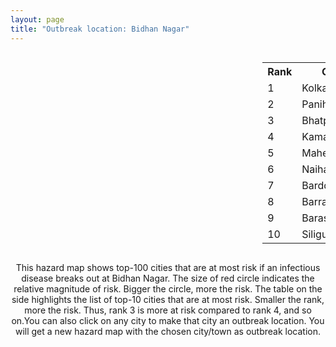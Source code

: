 ```yaml
---
layout: page
title: "Outbreak location: Bidhan Nagar"
---
```

<div style="width: 100%; overflow: auto;">
<div style="width: 75%; float: left;">
<div id="mapid">
<script src="https://buda-magenta.github.io/hazard_map/load_map.js"></script>

<script>
var marker_outbreak = L.marker([22.591260, 88.390964],{"autoPan": true}).addTo(map); marker_outbreak.bindTooltip("Bidhan Nagar").openTooltip();

var circle_1 = L.circle([22.541418, 88.357691], {"pane": "markerPane", "color": "red", "fill": true, "fillOpacity": 0.2, "fillRule": "evenodd", "lineCap": "round", "lineJoin": "round", "opacity": 1.0, "radius": 223856, "stroke": true, "weight": 3}).addTo(map);
circle_1.bindTooltip("Kolkata<br>rank: 1<br>hazard index: 0.223856")
circle_1.bindPopup('<a href="https://buda-magenta.github.io/hazard_map/Kolkata">Kolkata</a>')

var circle_2 = L.circle([22.695034, 88.377060], {"pane": "markerPane", "color": "red", "fill": true, "fillOpacity": 0.2, "fillRule": "evenodd", "lineCap": "round", "lineJoin": "round", "opacity": 1.0, "radius": 13950, "stroke": true, "weight": 3}).addTo(map);
circle_2.bindTooltip("Panihati<br>rank: 2<br>hazard index: 0.013950")
circle_2.bindPopup('<a href="https://buda-magenta.github.io/hazard_map/Panihati">Panihati</a>')

var circle_3 = L.circle([21.735348, 81.944459], {"pane": "markerPane", "color": "red", "fill": true, "fillOpacity": 0.2, "fillRule": "evenodd", "lineCap": "round", "lineJoin": "round", "opacity": 1.0, "radius": 13086, "stroke": true, "weight": 3}).addTo(map);
circle_3.bindTooltip("Bhatpara<br>rank: 3<br>hazard index: 0.013087")
circle_3.bindPopup('<a href="https://buda-magenta.github.io/hazard_map/Bhatpara">Bhatpara</a>')

var circle_4 = L.circle([22.670728, 88.376342], {"pane": "markerPane", "color": "red", "fill": true, "fillOpacity": 0.2, "fillRule": "evenodd", "lineCap": "round", "lineJoin": "round", "opacity": 1.0, "radius": 12249, "stroke": true, "weight": 3}).addTo(map);
circle_4.bindTooltip("Kamarhati<br>rank: 4<br>hazard index: 0.012250")
circle_4.bindPopup('<a href="https://buda-magenta.github.io/hazard_map/Kamarhati">Kamarhati</a>')

var circle_5 = L.circle([22.508621, 88.253218], {"pane": "markerPane", "color": "red", "fill": true, "fillOpacity": 0.2, "fillRule": "evenodd", "lineCap": "round", "lineJoin": "round", "opacity": 1.0, "radius": 12063, "stroke": true, "weight": 3}).addTo(map);
circle_5.bindTooltip("Maheshtala<br>rank: 5<br>hazard index: 0.012064")
circle_5.bindPopup('<a href="https://buda-magenta.github.io/hazard_map/Maheshtala">Maheshtala</a>')

var circle_6 = L.circle([22.890183, 88.426939], {"pane": "markerPane", "color": "red", "fill": true, "fillOpacity": 0.2, "fillRule": "evenodd", "lineCap": "round", "lineJoin": "round", "opacity": 1.0, "radius": 10420, "stroke": true, "weight": 3}).addTo(map);
circle_6.bindTooltip("Naihati<br>rank: 6<br>hazard index: 0.010420")
circle_6.bindPopup('<a href="https://buda-magenta.github.io/hazard_map/Naihati">Naihati</a>')

var circle_7 = L.circle([23.250000, 87.750000], {"pane": "markerPane", "color": "red", "fill": true, "fillOpacity": 0.2, "fillRule": "evenodd", "lineCap": "round", "lineJoin": "round", "opacity": 1.0, "radius": 6617, "stroke": true, "weight": 3}).addTo(map);
circle_7.bindTooltip("Barddhaman<br>rank: 7<br>hazard index: 0.006617")
circle_7.bindPopup('<a href="https://buda-magenta.github.io/hazard_map/Barddhaman">Barddhaman</a>')

var circle_8 = L.circle([22.870214, 88.419608], {"pane": "markerPane", "color": "red", "fill": true, "fillOpacity": 0.2, "fillRule": "evenodd", "lineCap": "round", "lineJoin": "round", "opacity": 1.0, "radius": 5798, "stroke": true, "weight": 3}).addTo(map);
circle_8.bindTooltip("Barrackpur<br>rank: 8<br>hazard index: 0.005799")
circle_8.bindPopup('<a href="https://buda-magenta.github.io/hazard_map/Barrackpur">Barrackpur</a>')

var circle_9 = L.circle([22.717624, 88.488953], {"pane": "markerPane", "color": "red", "fill": true, "fillOpacity": 0.2, "fillRule": "evenodd", "lineCap": "round", "lineJoin": "round", "opacity": 1.0, "radius": 5633, "stroke": true, "weight": 3}).addTo(map);
circle_9.bindTooltip("Barasat<br>rank: 9<br>hazard index: 0.005633")
circle_9.bindPopup('<a href="https://buda-magenta.github.io/hazard_map/Barasat">Barasat</a>')

var circle_10 = L.circle([26.716413, 88.430992], {"pane": "markerPane", "color": "red", "fill": true, "fillOpacity": 0.2, "fillRule": "evenodd", "lineCap": "round", "lineJoin": "round", "opacity": 1.0, "radius": 5080, "stroke": true, "weight": 3}).addTo(map);
circle_10.bindTooltip("Siliguri<br>rank: 10<br>hazard index: 0.005081")
circle_10.bindPopup('<a href="https://buda-magenta.github.io/hazard_map/Siliguri">Siliguri</a>')

var circle_11 = L.circle([22.920982, 88.437022], {"pane": "markerPane", "color": "red", "fill": true, "fillOpacity": 0.2, "fillRule": "evenodd", "lineCap": "round", "lineJoin": "round", "opacity": 1.0, "radius": 4363, "stroke": true, "weight": 3}).addTo(map);
circle_11.bindTooltip("Halisahar<br>rank: 11<br>hazard index: 0.004364")
circle_11.bindPopup('<a href="https://buda-magenta.github.io/hazard_map/Halisahar">Halisahar</a>')

var circle_12 = L.circle([22.715699, 88.381582], {"pane": "markerPane", "color": "red", "fill": true, "fillOpacity": 0.2, "fillRule": "evenodd", "lineCap": "round", "lineJoin": "round", "opacity": 1.0, "radius": 4330, "stroke": true, "weight": 3}).addTo(map);
circle_12.bindTooltip("Khardaha<br>rank: 12<br>hazard index: 0.004331")
circle_12.bindPopup('<a href="https://buda-magenta.github.io/hazard_map/Khardaha">Khardaha</a>')

var circle_13 = L.circle([22.949011, 88.435910], {"pane": "markerPane", "color": "red", "fill": true, "fillOpacity": 0.2, "fillRule": "evenodd", "lineCap": "round", "lineJoin": "round", "opacity": 1.0, "radius": 4201, "stroke": true, "weight": 3}).addTo(map);
circle_13.bindTooltip("Kanchrapara<br>rank: 13<br>hazard index: 0.004201")
circle_13.bindPopup('<a href="https://buda-magenta.github.io/hazard_map/Kanchrapara">Kanchrapara</a>')

var circle_14 = L.circle([23.687130, 86.974659], {"pane": "markerPane", "color": "red", "fill": true, "fillOpacity": 0.2, "fillRule": "evenodd", "lineCap": "round", "lineJoin": "round", "opacity": 1.0, "radius": 4195, "stroke": true, "weight": 3}).addTo(map);
circle_14.bindTooltip("Asansol<br>rank: 14<br>hazard index: 0.004195")
circle_14.bindPopup('<a href="https://buda-magenta.github.io/hazard_map/Asansol">Asansol</a>')

var circle_15 = L.circle([22.741920, 88.379201], {"pane": "markerPane", "color": "red", "fill": true, "fillOpacity": 0.2, "fillRule": "evenodd", "lineCap": "round", "lineJoin": "round", "opacity": 1.0, "radius": 3980, "stroke": true, "weight": 3}).addTo(map);
circle_15.bindTooltip("Titagarh<br>rank: 15<br>hazard index: 0.003980")
circle_15.bindPopup('<a href="https://buda-magenta.github.io/hazard_map/Titagarh">Titagarh</a>')

var circle_16 = L.circle([22.694792, 88.453018], {"pane": "markerPane", "color": "red", "fill": true, "fillOpacity": 0.2, "fillRule": "evenodd", "lineCap": "round", "lineJoin": "round", "opacity": 1.0, "radius": 3953, "stroke": true, "weight": 3}).addTo(map);
circle_16.bindTooltip("Madhyamgram<br>rank: 16<br>hazard index: 0.003953")
circle_16.bindPopup('<a href="https://buda-magenta.github.io/hazard_map/Madhyamgram">Madhyamgram</a>')

var circle_17 = L.circle([22.472223, 88.093845], {"pane": "markerPane", "color": "red", "fill": true, "fillOpacity": 0.2, "fillRule": "evenodd", "lineCap": "round", "lineJoin": "round", "opacity": 1.0, "radius": 3277, "stroke": true, "weight": 3}).addTo(map);
circle_17.bindTooltip("Uluberia<br>rank: 17<br>hazard index: 0.003277")
circle_17.bindPopup('<a href="https://buda-magenta.github.io/hazard_map/Uluberia">Uluberia</a>')

var circle_18 = L.circle([28.651718, 77.221939], {"pane": "markerPane", "color": "red", "fill": true, "fillOpacity": 0.2, "fillRule": "evenodd", "lineCap": "round", "lineJoin": "round", "opacity": 1.0, "radius": 3230, "stroke": true, "weight": 3}).addTo(map);
circle_18.bindTooltip("Delhi<br>rank: 18<br>hazard index: 0.003230")
circle_18.bindPopup('<a href="https://buda-magenta.github.io/hazard_map/Delhi">Delhi</a>')

var circle_19 = L.circle([24.965712, 88.127778], {"pane": "markerPane", "color": "red", "fill": true, "fillOpacity": 0.2, "fillRule": "evenodd", "lineCap": "round", "lineJoin": "round", "opacity": 1.0, "radius": 3210, "stroke": true, "weight": 3}).addTo(map);
circle_19.bindTooltip("English Bazar<br>rank: 19<br>hazard index: 0.003211")
circle_19.bindPopup('<a href="https://buda-magenta.github.io/hazard_map/English_Bazar">English Bazar</a>')

var circle_20 = L.circle([25.609324, 85.123525], {"pane": "markerPane", "color": "red", "fill": true, "fillOpacity": 0.2, "fillRule": "evenodd", "lineCap": "round", "lineJoin": "round", "opacity": 1.0, "radius": 2694, "stroke": true, "weight": 3}).addTo(map);
circle_20.bindTooltip("Patna<br>rank: 20<br>hazard index: 0.002695")
circle_20.bindPopup('<a href="https://buda-magenta.github.io/hazard_map/Patna">Patna</a>')

var circle_21 = L.circle([23.535048, 87.338043], {"pane": "markerPane", "color": "red", "fill": true, "fillOpacity": 0.2, "fillRule": "evenodd", "lineCap": "round", "lineJoin": "round", "opacity": 1.0, "radius": 2591, "stroke": true, "weight": 3}).addTo(map);
circle_21.bindTooltip("Durgapur<br>rank: 21<br>hazard index: 0.002591")
circle_21.bindPopup('<a href="https://buda-magenta.github.io/hazard_map/Durgapur">Durgapur</a>')

var circle_22 = L.circle([19.075990, 72.877393], {"pane": "markerPane", "color": "red", "fill": true, "fillOpacity": 0.2, "fillRule": "evenodd", "lineCap": "round", "lineJoin": "round", "opacity": 1.0, "radius": 2448, "stroke": true, "weight": 3}).addTo(map);
circle_22.bindTooltip("Mumbai<br>rank: 22<br>hazard index: 0.002449")
circle_22.bindPopup('<a href="https://buda-magenta.github.io/hazard_map/Mumbai">Mumbai</a>')

var circle_23 = L.circle([23.405848, 88.495894], {"pane": "markerPane", "color": "red", "fill": true, "fillOpacity": 0.2, "fillRule": "evenodd", "lineCap": "round", "lineJoin": "round", "opacity": 1.0, "radius": 2360, "stroke": true, "weight": 3}).addTo(map);
circle_23.bindTooltip("Krishnanagar<br>rank: 23<br>hazard index: 0.002361")
circle_23.bindPopup('<a href="https://buda-magenta.github.io/hazard_map/Krishnanagar">Krishnanagar</a>')

var circle_24 = L.circle([22.661196, 88.866022], {"pane": "markerPane", "color": "red", "fill": true, "fillOpacity": 0.2, "fillRule": "evenodd", "lineCap": "round", "lineJoin": "round", "opacity": 1.0, "radius": 2211, "stroke": true, "weight": 3}).addTo(map);
circle_24.bindTooltip("Basirhat<br>rank: 24<br>hazard index: 0.002211")
circle_24.bindPopup('<a href="https://buda-magenta.github.io/hazard_map/Basirhat">Basirhat</a>')

var circle_25 = L.circle([25.335649, 83.007629], {"pane": "markerPane", "color": "red", "fill": true, "fillOpacity": 0.2, "fillRule": "evenodd", "lineCap": "round", "lineJoin": "round", "opacity": 1.0, "radius": 1924, "stroke": true, "weight": 3}).addTo(map);
circle_25.bindTooltip("Varanasi<br>rank: 25<br>hazard index: 0.001924")
circle_25.bindPopup('<a href="https://buda-magenta.github.io/hazard_map/Varanasi">Varanasi</a>')

var circle_26 = L.circle([24.379576, 88.585573], {"pane": "markerPane", "color": "red", "fill": true, "fillOpacity": 0.2, "fillRule": "evenodd", "lineCap": "round", "lineJoin": "round", "opacity": 1.0, "radius": 1755, "stroke": true, "weight": 3}).addTo(map);
circle_26.bindTooltip("Baharampur<br>rank: 26<br>hazard index: 0.001755")
circle_26.bindPopup('<a href="https://buda-magenta.github.io/hazard_map/Baharampur">Baharampur</a>')

var circle_27 = L.circle([25.133173, 86.525040], {"pane": "markerPane", "color": "red", "fill": true, "fillOpacity": 0.2, "fillRule": "evenodd", "lineCap": "round", "lineJoin": "round", "opacity": 1.0, "radius": 1595, "stroke": true, "weight": 3}).addTo(map);
circle_27.bindTooltip("Kharagpur<br>rank: 27<br>hazard index: 0.001596")
circle_27.bindPopup('<a href="https://buda-magenta.github.io/hazard_map/Kharagpur">Kharagpur</a>')

var circle_28 = L.circle([12.979120, 77.591300], {"pane": "markerPane", "color": "red", "fill": true, "fillOpacity": 0.2, "fillRule": "evenodd", "lineCap": "round", "lineJoin": "round", "opacity": 1.0, "radius": 1587, "stroke": true, "weight": 3}).addTo(map);
circle_28.bindTooltip("Bangalore<br>rank: 28<br>hazard index: 0.001588")
circle_28.bindPopup('<a href="https://buda-magenta.github.io/hazard_map/Bangalore">Bangalore</a>')

var circle_29 = L.circle([26.180598, 91.753943], {"pane": "markerPane", "color": "red", "fill": true, "fillOpacity": 0.2, "fillRule": "evenodd", "lineCap": "round", "lineJoin": "round", "opacity": 1.0, "radius": 1571, "stroke": true, "weight": 3}).addTo(map);
circle_29.bindTooltip("Guwahati<br>rank: 29<br>hazard index: 0.001572")
circle_29.bindPopup('<a href="https://buda-magenta.github.io/hazard_map/Guwahati">Guwahati</a>')

var circle_30 = L.circle([22.646958, 88.343612], {"pane": "markerPane", "color": "red", "fill": true, "fillOpacity": 0.2, "fillRule": "evenodd", "lineCap": "round", "lineJoin": "round", "opacity": 1.0, "radius": 1460, "stroke": true, "weight": 3}).addTo(map);
circle_30.bindTooltip("Bally<br>rank: 30<br>hazard index: 0.001460")
circle_30.bindPopup('<a href="https://buda-magenta.github.io/hazard_map/Bally">Bally</a>')

var circle_31 = L.circle([20.266777, 85.843559], {"pane": "markerPane", "color": "red", "fill": true, "fillOpacity": 0.2, "fillRule": "evenodd", "lineCap": "round", "lineJoin": "round", "opacity": 1.0, "radius": 1437, "stroke": true, "weight": 3}).addTo(map);
circle_31.bindTooltip("Bhubaneswar<br>rank: 31<br>hazard index: 0.001438")
circle_31.bindPopup('<a href="https://buda-magenta.github.io/hazard_map/Bhubaneswar">Bhubaneswar</a>')

var circle_32 = L.circle([23.259346, 88.437212], {"pane": "markerPane", "color": "red", "fill": true, "fillOpacity": 0.2, "fillRule": "evenodd", "lineCap": "round", "lineJoin": "round", "opacity": 1.0, "radius": 1309, "stroke": true, "weight": 3}).addTo(map);
circle_32.bindTooltip("Santipur<br>rank: 32<br>hazard index: 0.001309")
circle_32.bindPopup('<a href="https://buda-magenta.github.io/hazard_map/Santipur">Santipur</a>')

var circle_33 = L.circle([13.083694, 80.270186], {"pane": "markerPane", "color": "red", "fill": true, "fillOpacity": 0.2, "fillRule": "evenodd", "lineCap": "round", "lineJoin": "round", "opacity": 1.0, "radius": 1152, "stroke": true, "weight": 3}).addTo(map);
circle_33.bindTooltip("Chennai<br>rank: 33<br>hazard index: 0.001153")
circle_33.bindPopup('<a href="https://buda-magenta.github.io/hazard_map/Chennai">Chennai</a>')

var circle_34 = L.circle([17.388786, 78.461065], {"pane": "markerPane", "color": "red", "fill": true, "fillOpacity": 0.2, "fillRule": "evenodd", "lineCap": "round", "lineJoin": "round", "opacity": 1.0, "radius": 1110, "stroke": true, "weight": 3}).addTo(map);
circle_34.bindTooltip("Hyderabad<br>rank: 34<br>hazard index: 0.001110")
circle_34.bindPopup('<a href="https://buda-magenta.github.io/hazard_map/Hyderabad">Hyderabad</a>')

var circle_35 = L.circle([26.298638, 87.953148], {"pane": "markerPane", "color": "red", "fill": true, "fillOpacity": 0.2, "fillRule": "evenodd", "lineCap": "round", "lineJoin": "round", "opacity": 1.0, "radius": 1067, "stroke": true, "weight": 3}).addTo(map);
circle_35.bindTooltip("Kishanganj<br>rank: 35<br>hazard index: 0.001067")
circle_35.bindPopup('<a href="https://buda-magenta.github.io/hazard_map/Kishanganj">Kishanganj</a>')

var circle_36 = L.circle([22.801519, 86.202958], {"pane": "markerPane", "color": "red", "fill": true, "fillOpacity": 0.2, "fillRule": "evenodd", "lineCap": "round", "lineJoin": "round", "opacity": 1.0, "radius": 887, "stroke": true, "weight": 3}).addTo(map);
circle_36.bindTooltip("Jamshedpur<br>rank: 36<br>hazard index: 0.000887")
circle_36.bindPopup('<a href="https://buda-magenta.github.io/hazard_map/Jamshedpur">Jamshedpur</a>')

var circle_37 = L.circle([22.754995, 88.341667], {"pane": "markerPane", "color": "red", "fill": true, "fillOpacity": 0.2, "fillRule": "evenodd", "lineCap": "round", "lineJoin": "round", "opacity": 1.0, "radius": 880, "stroke": true, "weight": 3}).addTo(map);
circle_37.bindTooltip("Serampore<br>rank: 37<br>hazard index: 0.000880")
circle_37.bindPopup('<a href="https://buda-magenta.github.io/hazard_map/Serampore">Serampore</a>')

var circle_38 = L.circle([22.840800, 88.653500], {"pane": "markerPane", "color": "red", "fill": true, "fillOpacity": 0.2, "fillRule": "evenodd", "lineCap": "round", "lineJoin": "round", "opacity": 1.0, "radius": 861, "stroke": true, "weight": 3}).addTo(map);
circle_38.bindTooltip("Habra<br>rank: 38<br>hazard index: 0.000862")
circle_38.bindPopup('<a href="https://buda-magenta.github.io/hazard_map/Habra">Habra</a>')

var circle_39 = L.circle([26.838100, 80.934600], {"pane": "markerPane", "color": "red", "fill": true, "fillOpacity": 0.2, "fillRule": "evenodd", "lineCap": "round", "lineJoin": "round", "opacity": 1.0, "radius": 845, "stroke": true, "weight": 3}).addTo(map);
circle_39.bindTooltip("Lucknow<br>rank: 39<br>hazard index: 0.000845")
circle_39.bindPopup('<a href="https://buda-magenta.github.io/hazard_map/Lucknow">Lucknow</a>')

var circle_40 = L.circle([22.707369, 88.374437], {"pane": "markerPane", "color": "red", "fill": true, "fillOpacity": 0.2, "fillRule": "evenodd", "lineCap": "round", "lineJoin": "round", "opacity": 1.0, "radius": 753, "stroke": true, "weight": 3}).addTo(map);
circle_40.bindTooltip("Baranagar<br>rank: 40<br>hazard index: 0.000753")
circle_40.bindPopup('<a href="https://buda-magenta.github.io/hazard_map/Baranagar">Baranagar</a>')

var circle_41 = L.circle([22.794910, 88.331772], {"pane": "markerPane", "color": "red", "fill": true, "fillOpacity": 0.2, "fillRule": "evenodd", "lineCap": "round", "lineJoin": "round", "opacity": 1.0, "radius": 708, "stroke": true, "weight": 3}).addTo(map);
circle_41.bindTooltip("Baidyabati<br>rank: 41<br>hazard index: 0.000708")
circle_41.bindPopup('<a href="https://buda-magenta.github.io/hazard_map/Baidyabati">Baidyabati</a>')

var circle_42 = L.circle([25.572433, 83.609605], {"pane": "markerPane", "color": "red", "fill": true, "fillOpacity": 0.2, "fillRule": "evenodd", "lineCap": "round", "lineJoin": "round", "opacity": 1.0, "radius": 653, "stroke": true, "weight": 3}).addTo(map);
circle_42.bindTooltip("Medinipur<br>rank: 42<br>hazard index: 0.000653")
circle_42.bindPopup('<a href="https://buda-magenta.github.io/hazard_map/Medinipur">Medinipur</a>')

var circle_43 = L.circle([23.795281, 86.430964], {"pane": "markerPane", "color": "red", "fill": true, "fillOpacity": 0.2, "fillRule": "evenodd", "lineCap": "round", "lineJoin": "round", "opacity": 1.0, "radius": 647, "stroke": true, "weight": 3}).addTo(map);
circle_43.bindTooltip("Dhanbad<br>rank: 43<br>hazard index: 0.000648")
circle_43.bindPopup('<a href="https://buda-magenta.github.io/hazard_map/Dhanbad">Dhanbad</a>')

var circle_44 = L.circle([23.831238, 91.282382], {"pane": "markerPane", "color": "red", "fill": true, "fillOpacity": 0.2, "fillRule": "evenodd", "lineCap": "round", "lineJoin": "round", "opacity": 1.0, "radius": 644, "stroke": true, "weight": 3}).addTo(map);
circle_44.bindTooltip("Agartala<br>rank: 44<br>hazard index: 0.000644")
circle_44.bindPopup('<a href="https://buda-magenta.github.io/hazard_map/Agartala">Agartala</a>')

var circle_45 = L.circle([25.286698, 87.132254], {"pane": "markerPane", "color": "red", "fill": true, "fillOpacity": 0.2, "fillRule": "evenodd", "lineCap": "round", "lineJoin": "round", "opacity": 1.0, "radius": 637, "stroke": true, "weight": 3}).addTo(map);
circle_45.bindTooltip("Bhagalpur<br>rank: 45<br>hazard index: 0.000637")
circle_45.bindPopup('<a href="https://buda-magenta.github.io/hazard_map/Bhagalpur">Bhagalpur</a>')

var circle_46 = L.circle([23.056882, 88.781851], {"pane": "markerPane", "color": "red", "fill": true, "fillOpacity": 0.2, "fillRule": "evenodd", "lineCap": "round", "lineJoin": "round", "opacity": 1.0, "radius": 633, "stroke": true, "weight": 3}).addTo(map);
circle_46.bindTooltip("Bongaon<br>rank: 46<br>hazard index: 0.000634")
circle_46.bindPopup('<a href="https://buda-magenta.github.io/hazard_map/Bongaon">Bongaon</a>')

var circle_47 = L.circle([22.028124, 88.063265], {"pane": "markerPane", "color": "red", "fill": true, "fillOpacity": 0.2, "fillRule": "evenodd", "lineCap": "round", "lineJoin": "round", "opacity": 1.0, "radius": 610, "stroke": true, "weight": 3}).addTo(map);
circle_47.bindTooltip("Haldia<br>rank: 47<br>hazard index: 0.000610")
circle_47.bindPopup('<a href="https://buda-magenta.github.io/hazard_map/Haldia">Haldia</a>')

var circle_48 = L.circle([23.370035, 85.325013], {"pane": "markerPane", "color": "red", "fill": true, "fillOpacity": 0.2, "fillRule": "evenodd", "lineCap": "round", "lineJoin": "round", "opacity": 1.0, "radius": 606, "stroke": true, "weight": 3}).addTo(map);
circle_48.bindTooltip("Ranchi<br>rank: 48<br>hazard index: 0.000606")
circle_48.bindPopup('<a href="https://buda-magenta.github.io/hazard_map/Ranchi">Ranchi</a>')

var circle_49 = L.circle([23.388901, 88.372439], {"pane": "markerPane", "color": "red", "fill": true, "fillOpacity": 0.2, "fillRule": "evenodd", "lineCap": "round", "lineJoin": "round", "opacity": 1.0, "radius": 605, "stroke": true, "weight": 3}).addTo(map);
circle_49.bindTooltip("Nabadwip<br>rank: 49<br>hazard index: 0.000605")
circle_49.bindPopup('<a href="https://buda-magenta.github.io/hazard_map/Nabadwip">Nabadwip</a>')

var circle_50 = L.circle([17.723128, 83.301284], {"pane": "markerPane", "color": "red", "fill": true, "fillOpacity": 0.2, "fillRule": "evenodd", "lineCap": "round", "lineJoin": "round", "opacity": 1.0, "radius": 587, "stroke": true, "weight": 3}).addTo(map);
circle_50.bindTooltip("Visakhapatnam<br>rank: 50<br>hazard index: 0.000588")
circle_50.bindPopup('<a href="https://buda-magenta.github.io/hazard_map/Visakhapatnam">Visakhapatnam</a>')

var circle_51 = L.circle([20.468600, 85.879200], {"pane": "markerPane", "color": "red", "fill": true, "fillOpacity": 0.2, "fillRule": "evenodd", "lineCap": "round", "lineJoin": "round", "opacity": 1.0, "radius": 571, "stroke": true, "weight": 3}).addTo(map);
circle_51.bindTooltip("Cuttack<br>rank: 51<br>hazard index: 0.000571")
circle_51.bindPopup('<a href="https://buda-magenta.github.io/hazard_map/Cuttack">Cuttack</a>')

var circle_52 = L.circle([22.667046, 88.341146], {"pane": "markerPane", "color": "red", "fill": true, "fillOpacity": 0.2, "fillRule": "evenodd", "lineCap": "round", "lineJoin": "round", "opacity": 1.0, "radius": 571, "stroke": true, "weight": 3}).addTo(map);
circle_52.bindTooltip("Uttarpara<br>rank: 52<br>hazard index: 0.000571")
circle_52.bindPopup('<a href="https://buda-magenta.github.io/hazard_map/Uttarpara">Uttarpara</a>')

var circle_53 = L.circle([22.901200, 88.389900], {"pane": "markerPane", "color": "red", "fill": true, "fillOpacity": 0.2, "fillRule": "evenodd", "lineCap": "round", "lineJoin": "round", "opacity": 1.0, "radius": 530, "stroke": true, "weight": 3}).addTo(map);
circle_53.bindTooltip("Hugli-Chinsurah<br>rank: 53<br>hazard index: 0.000530")
circle_53.bindPopup('<a href="https://buda-magenta.github.io/hazard_map/Hugli-Chinsurah">Hugli-Chinsurah</a>')

var circle_54 = L.circle([26.626484, 88.734077], {"pane": "markerPane", "color": "red", "fill": true, "fillOpacity": 0.2, "fillRule": "evenodd", "lineCap": "round", "lineJoin": "round", "opacity": 1.0, "radius": 526, "stroke": true, "weight": 3}).addTo(map);
circle_54.bindTooltip("Jalpaiguri<br>rank: 54<br>hazard index: 0.000527")
circle_54.bindPopup('<a href="https://buda-magenta.github.io/hazard_map/Jalpaiguri">Jalpaiguri</a>')

var circle_55 = L.circle([26.698885, 88.320030], {"pane": "markerPane", "color": "red", "fill": true, "fillOpacity": 0.2, "fillRule": "evenodd", "lineCap": "round", "lineJoin": "round", "opacity": 1.0, "radius": 517, "stroke": true, "weight": 3}).addTo(map);
circle_55.bindTooltip("Bagdogra<br>rank: 55<br>hazard index: 0.000517")
circle_55.bindPopup('<a href="https://buda-magenta.github.io/hazard_map/Bagdogra">Bagdogra</a>')

var circle_56 = L.circle([21.149813, 79.082056], {"pane": "markerPane", "color": "red", "fill": true, "fillOpacity": 0.2, "fillRule": "evenodd", "lineCap": "round", "lineJoin": "round", "opacity": 1.0, "radius": 515, "stroke": true, "weight": 3}).addTo(map);
circle_56.bindTooltip("Nagpur<br>rank: 56<br>hazard index: 0.000515")
circle_56.bindPopup('<a href="https://buda-magenta.github.io/hazard_map/Nagpur">Nagpur</a>')

var circle_57 = L.circle([23.021624, 72.579707], {"pane": "markerPane", "color": "red", "fill": true, "fillOpacity": 0.2, "fillRule": "evenodd", "lineCap": "round", "lineJoin": "round", "opacity": 1.0, "radius": 503, "stroke": true, "weight": 3}).addTo(map);
circle_57.bindTooltip("Ahmedabad<br>rank: 57<br>hazard index: 0.000503")
circle_57.bindPopup('<a href="https://buda-magenta.github.io/hazard_map/Ahmedabad">Ahmedabad</a>')

var circle_58 = L.circle([25.680654, 88.124646], {"pane": "markerPane", "color": "red", "fill": true, "fillOpacity": 0.2, "fillRule": "evenodd", "lineCap": "round", "lineJoin": "round", "opacity": 1.0, "radius": 502, "stroke": true, "weight": 3}).addTo(map);
circle_58.bindTooltip("Raiganj<br>rank: 58<br>hazard index: 0.000502")
circle_58.bindPopup('<a href="https://buda-magenta.github.io/hazard_map/Raiganj">Raiganj</a>')

var circle_59 = L.circle([23.131954, 87.207397], {"pane": "markerPane", "color": "red", "fill": true, "fillOpacity": 0.2, "fillRule": "evenodd", "lineCap": "round", "lineJoin": "round", "opacity": 1.0, "radius": 501, "stroke": true, "weight": 3}).addTo(map);
circle_59.bindTooltip("Bankura<br>rank: 59<br>hazard index: 0.000501")
circle_59.bindPopup('<a href="https://buda-magenta.github.io/hazard_map/Bankura">Bankura</a>')

var circle_60 = L.circle([26.505476, 93.977739], {"pane": "markerPane", "color": "red", "fill": true, "fillOpacity": 0.2, "fillRule": "evenodd", "lineCap": "round", "lineJoin": "round", "opacity": 1.0, "radius": 481, "stroke": true, "weight": 3}).addTo(map);
circle_60.bindTooltip("Chandan Nagar<br>rank: 60<br>hazard index: 0.000482")
circle_60.bindPopup('<a href="https://buda-magenta.github.io/hazard_map/Chandan_Nagar">Chandan Nagar</a>')

var circle_61 = L.circle([21.237947, 81.633683], {"pane": "markerPane", "color": "red", "fill": true, "fillOpacity": 0.2, "fillRule": "evenodd", "lineCap": "round", "lineJoin": "round", "opacity": 1.0, "radius": 461, "stroke": true, "weight": 3}).addTo(map);
circle_61.bindTooltip("Raipur<br>rank: 61<br>hazard index: 0.000461")
circle_61.bindPopup('<a href="https://buda-magenta.github.io/hazard_map/Raipur">Raipur</a>')

var circle_62 = L.circle([26.083143, 86.032571], {"pane": "markerPane", "color": "red", "fill": true, "fillOpacity": 0.2, "fillRule": "evenodd", "lineCap": "round", "lineJoin": "round", "opacity": 1.0, "radius": 452, "stroke": true, "weight": 3}).addTo(map);
circle_62.bindTooltip("Darbhanga<br>rank: 62<br>hazard index: 0.000453")
circle_62.bindPopup('<a href="https://buda-magenta.github.io/hazard_map/Darbhanga">Darbhanga</a>')

var circle_63 = L.circle([18.521428, 73.854454], {"pane": "markerPane", "color": "red", "fill": true, "fillOpacity": 0.2, "fillRule": "evenodd", "lineCap": "round", "lineJoin": "round", "opacity": 1.0, "radius": 451, "stroke": true, "weight": 3}).addTo(map);
circle_63.bindTooltip("Pune<br>rank: 63<br>hazard index: 0.000452")
circle_63.bindPopup('<a href="https://buda-magenta.github.io/hazard_map/Pune">Pune</a>')

var circle_64 = L.circle([22.726141, 88.343487], {"pane": "markerPane", "color": "red", "fill": true, "fillOpacity": 0.2, "fillRule": "evenodd", "lineCap": "round", "lineJoin": "round", "opacity": 1.0, "radius": 437, "stroke": true, "weight": 3}).addTo(map);
circle_64.bindTooltip("Rishra<br>rank: 64<br>hazard index: 0.000437")
circle_64.bindPopup('<a href="https://buda-magenta.github.io/hazard_map/Rishra">Rishra</a>')

var circle_65 = L.circle([22.974972, 88.434592], {"pane": "markerPane", "color": "red", "fill": true, "fillOpacity": 0.2, "fillRule": "evenodd", "lineCap": "round", "lineJoin": "round", "opacity": 1.0, "radius": 429, "stroke": true, "weight": 3}).addTo(map);
circle_65.bindTooltip("Kalyani<br>rank: 65<br>hazard index: 0.000430")
circle_65.bindPopup('<a href="https://buda-magenta.github.io/hazard_map/Kalyani">Kalyani</a>')

var circle_66 = L.circle([25.623457, 84.596839], {"pane": "markerPane", "color": "red", "fill": true, "fillOpacity": 0.2, "fillRule": "evenodd", "lineCap": "round", "lineJoin": "round", "opacity": 1.0, "radius": 418, "stroke": true, "weight": 3}).addTo(map);
circle_66.bindTooltip("Arrah<br>rank: 66<br>hazard index: 0.000418")
circle_66.bindPopup('<a href="https://buda-magenta.github.io/hazard_map/Arrah">Arrah</a>')

var circle_67 = L.circle([26.915458, 75.818982], {"pane": "markerPane", "color": "red", "fill": true, "fillOpacity": 0.2, "fillRule": "evenodd", "lineCap": "round", "lineJoin": "round", "opacity": 1.0, "radius": 414, "stroke": true, "weight": 3}).addTo(map);
circle_67.bindTooltip("Jaipur<br>rank: 67<br>hazard index: 0.000415")
circle_67.bindPopup('<a href="https://buda-magenta.github.io/hazard_map/Jaipur">Jaipur</a>')

var circle_68 = L.circle([26.460914, 80.321759], {"pane": "markerPane", "color": "red", "fill": true, "fillOpacity": 0.2, "fillRule": "evenodd", "lineCap": "round", "lineJoin": "round", "opacity": 1.0, "radius": 411, "stroke": true, "weight": 3}).addTo(map);
circle_68.bindTooltip("Kanpur<br>rank: 68<br>hazard index: 0.000411")
circle_68.bindPopup('<a href="https://buda-magenta.github.io/hazard_map/Kanpur">Kanpur</a>')

var circle_69 = L.circle([23.332200, 86.361600], {"pane": "markerPane", "color": "red", "fill": true, "fillOpacity": 0.2, "fillRule": "evenodd", "lineCap": "round", "lineJoin": "round", "opacity": 1.0, "radius": 402, "stroke": true, "weight": 3}).addTo(map);
circle_69.bindTooltip("Purulia<br>rank: 69<br>hazard index: 0.000402")
circle_69.bindPopup('<a href="https://buda-magenta.github.io/hazard_map/Purulia">Purulia</a>')

var circle_70 = L.circle([11.664535, 92.739045], {"pane": "markerPane", "color": "red", "fill": true, "fillOpacity": 0.2, "fillRule": "evenodd", "lineCap": "round", "lineJoin": "round", "opacity": 1.0, "radius": 378, "stroke": true, "weight": 3}).addTo(map);
circle_70.bindTooltip("Port Blair<br>rank: 70<br>hazard index: 0.000378")
circle_70.bindPopup('<a href="https://buda-magenta.github.io/hazard_map/Port_Blair">Port Blair</a>')

var circle_71 = L.circle([21.934900, 86.732400], {"pane": "markerPane", "color": "red", "fill": true, "fillOpacity": 0.2, "fillRule": "evenodd", "lineCap": "round", "lineJoin": "round", "opacity": 1.0, "radius": 327, "stroke": true, "weight": 3}).addTo(map);
circle_71.bindTooltip("Baripada<br>rank: 71<br>hazard index: 0.000328")
circle_71.bindPopup('<a href="https://buda-magenta.github.io/hazard_map/Baripada">Baripada</a>')

var circle_72 = L.circle([22.965365, 88.403973], {"pane": "markerPane", "color": "red", "fill": true, "fillOpacity": 0.2, "fillRule": "evenodd", "lineCap": "round", "lineJoin": "round", "opacity": 1.0, "radius": 307, "stroke": true, "weight": 3}).addTo(map);
circle_72.bindTooltip("Bansberia<br>rank: 72<br>hazard index: 0.000308")
circle_72.bindPopup('<a href="https://buda-magenta.github.io/hazard_map/Bansberia">Bansberia</a>')

var circle_73 = L.circle([25.623400, 85.041700], {"pane": "markerPane", "color": "red", "fill": true, "fillOpacity": 0.2, "fillRule": "evenodd", "lineCap": "round", "lineJoin": "round", "opacity": 1.0, "radius": 291, "stroke": true, "weight": 3}).addTo(map);
circle_73.bindTooltip("Dinapur Nizamat<br>rank: 73<br>hazard index: 0.000292")
circle_73.bindPopup('<a href="https://buda-magenta.github.io/hazard_map/Dinapur_Nizamat">Dinapur Nizamat</a>')

var circle_74 = L.circle([21.200996, 81.335426], {"pane": "markerPane", "color": "red", "fill": true, "fillOpacity": 0.2, "fillRule": "evenodd", "lineCap": "round", "lineJoin": "round", "opacity": 1.0, "radius": 285, "stroke": true, "weight": 3}).addTo(map);
circle_74.bindTooltip("Bhilai Nagar<br>rank: 74<br>hazard index: 0.000286")
circle_74.bindPopup('<a href="https://buda-magenta.github.io/hazard_map/Bhilai_Nagar">Bhilai Nagar</a>')

var circle_75 = L.circle([16.508759, 80.618510], {"pane": "markerPane", "color": "red", "fill": true, "fillOpacity": 0.2, "fillRule": "evenodd", "lineCap": "round", "lineJoin": "round", "opacity": 1.0, "radius": 284, "stroke": true, "weight": 3}).addTo(map);
circle_75.bindTooltip("Vijayawada<br>rank: 75<br>hazard index: 0.000284")
circle_75.bindPopup('<a href="https://buda-magenta.github.io/hazard_map/Vijayawada">Vijayawada</a>')

var circle_76 = L.circle([25.720581, 85.255560], {"pane": "markerPane", "color": "red", "fill": true, "fillOpacity": 0.2, "fillRule": "evenodd", "lineCap": "round", "lineJoin": "round", "opacity": 1.0, "radius": 235, "stroke": true, "weight": 3}).addTo(map);
circle_76.bindTooltip("Hajipur<br>rank: 76<br>hazard index: 0.000236")
circle_76.bindPopup('<a href="https://buda-magenta.github.io/hazard_map/Hajipur">Hajipur</a>')

var circle_77 = L.circle([24.796436, 85.007956], {"pane": "markerPane", "color": "red", "fill": true, "fillOpacity": 0.2, "fillRule": "evenodd", "lineCap": "round", "lineJoin": "round", "opacity": 1.0, "radius": 228, "stroke": true, "weight": 3}).addTo(map);
circle_77.bindTooltip("Gaya<br>rank: 77<br>hazard index: 0.000228")
circle_77.bindPopup('<a href="https://buda-magenta.github.io/hazard_map/Gaya">Gaya</a>')

var circle_78 = L.circle([19.807608, 85.825254], {"pane": "markerPane", "color": "red", "fill": true, "fillOpacity": 0.2, "fillRule": "evenodd", "lineCap": "round", "lineJoin": "round", "opacity": 1.0, "radius": 213, "stroke": true, "weight": 3}).addTo(map);
circle_78.bindTooltip("Puri<br>rank: 78<br>hazard index: 0.000213")
circle_78.bindPopup('<a href="https://buda-magenta.github.io/hazard_map/Puri">Puri</a>')

var circle_79 = L.circle([21.170200, 72.831100], {"pane": "markerPane", "color": "red", "fill": true, "fillOpacity": 0.2, "fillRule": "evenodd", "lineCap": "round", "lineJoin": "round", "opacity": 1.0, "radius": 208, "stroke": true, "weight": 3}).addTo(map);
circle_79.bindTooltip("Surat<br>rank: 79<br>hazard index: 0.000209")
circle_79.bindPopup('<a href="https://buda-magenta.github.io/hazard_map/Surat">Surat</a>')

var circle_80 = L.circle([21.500000, 86.750000], {"pane": "markerPane", "color": "red", "fill": true, "fillOpacity": 0.2, "fillRule": "evenodd", "lineCap": "round", "lineJoin": "round", "opacity": 1.0, "radius": 201, "stroke": true, "weight": 3}).addTo(map);
circle_80.bindTooltip("Baleshwar<br>rank: 80<br>hazard index: 0.000201")
circle_80.bindPopup('<a href="https://buda-magenta.github.io/hazard_map/Baleshwar">Baleshwar</a>')

var circle_81 = L.circle([25.560900, 87.647654], {"pane": "markerPane", "color": "red", "fill": true, "fillOpacity": 0.2, "fillRule": "evenodd", "lineCap": "round", "lineJoin": "round", "opacity": 1.0, "radius": 195, "stroke": true, "weight": 3}).addTo(map);
circle_81.bindTooltip("Katihar<br>rank: 81<br>hazard index: 0.000195")
circle_81.bindPopup('<a href="https://buda-magenta.github.io/hazard_map/Katihar">Katihar</a>')

var circle_82 = L.circle([24.800609, 93.937000], {"pane": "markerPane", "color": "red", "fill": true, "fillOpacity": 0.2, "fillRule": "evenodd", "lineCap": "round", "lineJoin": "round", "opacity": 1.0, "radius": 193, "stroke": true, "weight": 3}).addTo(map);
circle_82.bindTooltip("Imphal<br>rank: 82<br>hazard index: 0.000193")
circle_82.bindPopup('<a href="https://buda-magenta.github.io/hazard_map/Imphal">Imphal</a>')

var circle_83 = L.circle([28.457876, 79.405571], {"pane": "markerPane", "color": "red", "fill": true, "fillOpacity": 0.2, "fillRule": "evenodd", "lineCap": "round", "lineJoin": "round", "opacity": 1.0, "radius": 186, "stroke": true, "weight": 3}).addTo(map);
circle_83.bindTooltip("Bareilly<br>rank: 83<br>hazard index: 0.000187")
circle_83.bindPopup('<a href="https://buda-magenta.github.io/hazard_map/Bareilly">Bareilly</a>')

var circle_84 = L.circle([25.438130, 81.833800], {"pane": "markerPane", "color": "red", "fill": true, "fillOpacity": 0.2, "fillRule": "evenodd", "lineCap": "round", "lineJoin": "round", "opacity": 1.0, "radius": 182, "stroke": true, "weight": 3}).addTo(map);
circle_84.bindTooltip("Allahabad<br>rank: 84<br>hazard index: 0.000183")
circle_84.bindPopup('<a href="https://buda-magenta.github.io/hazard_map/Allahabad">Allahabad</a>')

var circle_85 = L.circle([21.063329, 86.505373], {"pane": "markerPane", "color": "red", "fill": true, "fillOpacity": 0.2, "fillRule": "evenodd", "lineCap": "round", "lineJoin": "round", "opacity": 1.0, "radius": 181, "stroke": true, "weight": 3}).addTo(map);
circle_85.bindTooltip("Bhadrak<br>rank: 85<br>hazard index: 0.000182")
circle_85.bindPopup('<a href="https://buda-magenta.github.io/hazard_map/Bhadrak">Bhadrak</a>')

var circle_86 = L.circle([25.280733, 83.125128], {"pane": "markerPane", "color": "red", "fill": true, "fillOpacity": 0.2, "fillRule": "evenodd", "lineCap": "round", "lineJoin": "round", "opacity": 1.0, "radius": 176, "stroke": true, "weight": 3}).addTo(map);
circle_86.bindTooltip("Mughal Sarai<br>rank: 86<br>hazard index: 0.000176")
circle_86.bindPopup('<a href="https://buda-magenta.github.io/hazard_map/Mughal_Sarai">Mughal Sarai</a>')

var circle_87 = L.circle([26.148658, 85.340013], {"pane": "markerPane", "color": "red", "fill": true, "fillOpacity": 0.2, "fillRule": "evenodd", "lineCap": "round", "lineJoin": "round", "opacity": 1.0, "radius": 170, "stroke": true, "weight": 3}).addTo(map);
circle_87.bindTooltip("Muzaffarpur<br>rank: 87<br>hazard index: 0.000170")
circle_87.bindPopup('<a href="https://buda-magenta.github.io/hazard_map/Muzaffarpur">Muzaffarpur</a>')

var circle_88 = L.circle([25.329791, 86.456777], {"pane": "markerPane", "color": "red", "fill": true, "fillOpacity": 0.2, "fillRule": "evenodd", "lineCap": "round", "lineJoin": "round", "opacity": 1.0, "radius": 168, "stroke": true, "weight": 3}).addTo(map);
circle_88.bindTooltip("Jamalpur<br>rank: 88<br>hazard index: 0.000168")
circle_88.bindPopup('<a href="https://buda-magenta.github.io/hazard_map/Jamalpur">Jamalpur</a>')

var circle_89 = L.circle([25.562071, 84.015672], {"pane": "markerPane", "color": "red", "fill": true, "fillOpacity": 0.2, "fillRule": "evenodd", "lineCap": "round", "lineJoin": "round", "opacity": 1.0, "radius": 164, "stroke": true, "weight": 3}).addTo(map);
circle_89.bindTooltip("Buxar<br>rank: 89<br>hazard index: 0.000164")
circle_89.bindPopup('<a href="https://buda-magenta.github.io/hazard_map/Buxar">Buxar</a>')

var circle_90 = L.circle([19.194329, 72.970178], {"pane": "markerPane", "color": "red", "fill": true, "fillOpacity": 0.2, "fillRule": "evenodd", "lineCap": "round", "lineJoin": "round", "opacity": 1.0, "radius": 162, "stroke": true, "weight": 3}).addTo(map);
circle_90.bindTooltip("Thane<br>rank: 90<br>hazard index: 0.000163")
circle_90.bindPopup('<a href="https://buda-magenta.github.io/hazard_map/Thane">Thane</a>')

var circle_91 = L.circle([28.863842, 78.805778], {"pane": "markerPane", "color": "red", "fill": true, "fillOpacity": 0.2, "fillRule": "evenodd", "lineCap": "round", "lineJoin": "round", "opacity": 1.0, "radius": 161, "stroke": true, "weight": 3}).addTo(map);
circle_91.bindTooltip("Moradabad<br>rank: 91<br>hazard index: 0.000161")
circle_91.bindPopup('<a href="https://buda-magenta.github.io/hazard_map/Moradabad">Moradabad</a>')

var circle_92 = L.circle([23.160894, 79.949770], {"pane": "markerPane", "color": "red", "fill": true, "fillOpacity": 0.2, "fillRule": "evenodd", "lineCap": "round", "lineJoin": "round", "opacity": 1.0, "radius": 158, "stroke": true, "weight": 3}).addTo(map);
circle_92.bindTooltip("Jabalpur<br>rank: 92<br>hazard index: 0.000158")
circle_92.bindPopup('<a href="https://buda-magenta.github.io/hazard_map/Jabalpur">Jabalpur</a>')

var circle_93 = L.circle([24.817861, 92.756221], {"pane": "markerPane", "color": "red", "fill": true, "fillOpacity": 0.2, "fillRule": "evenodd", "lineCap": "round", "lineJoin": "round", "opacity": 1.0, "radius": 153, "stroke": true, "weight": 3}).addTo(map);
circle_93.bindTooltip("Silchar<br>rank: 93<br>hazard index: 0.000154")
circle_93.bindPopup('<a href="https://buda-magenta.github.io/hazard_map/Silchar">Silchar</a>')

var circle_94 = L.circle([22.214285, 84.872437], {"pane": "markerPane", "color": "red", "fill": true, "fillOpacity": 0.2, "fillRule": "evenodd", "lineCap": "round", "lineJoin": "round", "opacity": 1.0, "radius": 144, "stroke": true, "weight": 3}).addTo(map);
circle_94.bindTooltip("Raurkela<br>rank: 94<br>hazard index: 0.000145")
circle_94.bindPopup('<a href="https://buda-magenta.github.io/hazard_map/Raurkela">Raurkela</a>')

var circle_95 = L.circle([30.909016, 75.851601], {"pane": "markerPane", "color": "red", "fill": true, "fillOpacity": 0.2, "fillRule": "evenodd", "lineCap": "round", "lineJoin": "round", "opacity": 1.0, "radius": 141, "stroke": true, "weight": 3}).addTo(map);
circle_95.bindTooltip("Ludhiana<br>rank: 95<br>hazard index: 0.000141")
circle_95.bindPopup('<a href="https://buda-magenta.github.io/hazard_map/Ludhiana">Ludhiana</a>')

var circle_96 = L.circle([27.484460, 94.901945], {"pane": "markerPane", "color": "red", "fill": true, "fillOpacity": 0.2, "fillRule": "evenodd", "lineCap": "round", "lineJoin": "round", "opacity": 1.0, "radius": 140, "stroke": true, "weight": 3}).addTo(map);
circle_96.bindTooltip("Dibrugarh<br>rank: 96<br>hazard index: 0.000140")
circle_96.bindPopup('<a href="https://buda-magenta.github.io/hazard_map/Dibrugarh">Dibrugarh</a>')

var circle_97 = L.circle([25.263487, 88.789003], {"pane": "markerPane", "color": "red", "fill": true, "fillOpacity": 0.2, "fillRule": "evenodd", "lineCap": "round", "lineJoin": "round", "opacity": 1.0, "radius": 137, "stroke": true, "weight": 3}).addTo(map);
circle_97.bindTooltip("Balurghat<br>rank: 97<br>hazard index: 0.000138")
circle_97.bindPopup('<a href="https://buda-magenta.github.io/hazard_map/Balurghat">Balurghat</a>')

var circle_98 = L.circle([26.671329, 83.364583], {"pane": "markerPane", "color": "red", "fill": true, "fillOpacity": 0.2, "fillRule": "evenodd", "lineCap": "round", "lineJoin": "round", "opacity": 1.0, "radius": 129, "stroke": true, "weight": 3}).addTo(map);
circle_98.bindTooltip("Gorakhpur<br>rank: 98<br>hazard index: 0.000129")
circle_98.bindPopup('<a href="https://buda-magenta.github.io/hazard_map/Gorakhpur">Gorakhpur</a>')

var circle_99 = L.circle([25.913591, 93.728371], {"pane": "markerPane", "color": "red", "fill": true, "fillOpacity": 0.2, "fillRule": "evenodd", "lineCap": "round", "lineJoin": "round", "opacity": 1.0, "radius": 125, "stroke": true, "weight": 3}).addTo(map);
circle_99.bindTooltip("Dimapur<br>rank: 99<br>hazard index: 0.000125")
circle_99.bindPopup('<a href="https://buda-magenta.github.io/hazard_map/Dimapur">Dimapur</a>')

var circle_100 = L.circle([22.383333, 82.133333], {"pane": "markerPane", "color": "red", "fill": true, "fillOpacity": 0.2, "fillRule": "evenodd", "lineCap": "round", "lineJoin": "round", "opacity": 1.0, "radius": 124, "stroke": true, "weight": 3}).addTo(map);
circle_100.bindTooltip("Bilaspur<br>rank: 100<br>hazard index: 0.000124")
circle_100.bindPopup('<a href="https://buda-magenta.github.io/hazard_map/Bilaspur">Bilaspur</a>')
</script>
</div>
</div>


<div style="width: 20%; float: right;">
<table>
<tr>
<th>Rank</th>
<th>City</th>
</tr>

<tr>
<td>1</td>
<td>Kolkata</td>
</tr>

<tr>
<td>2</td>
<td>Panihati</td>
</tr>

<tr>
<td>3</td>
<td>Bhatpara</td>
</tr>

<tr>
<td>4</td>
<td>Kamarhati</td>
</tr>

<tr>
<td>5</td>
<td>Maheshtala</td>
</tr>

<tr>
<td>6</td>
<td>Naihati</td>
</tr>

<tr>
<td>7</td>
<td>Barddhaman</td>
</tr>

<tr>
<td>8</td>
<td>Barrackpur</td>
</tr>

<tr>
<td>9</td>
<td>Barasat</td>
</tr>

<tr>
<td>10</td>
<td>Siliguri</td>
</tr>

</table>
</div>
</div>


<p align="center">This hazard map shows top-100 cities that are at most risk if an infectious disease breaks out at Bidhan Nagar. The size of red circle indicates the relative magnitude of risk. Bigger the circle, more the risk. The table on the side highlights the list of top-10 cities that are at most risk. Smaller the rank, more the risk. Thus, rank 3 is more at risk compared to rank 4, and so on.You can also click on any city to make that city an outbreak location. You will get a new hazard map with the chosen city/town as outbreak location.
</p>